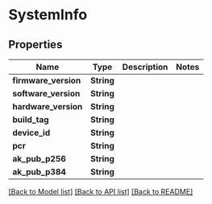 # SystemInfo

## Properties

Name | Type | Description | Notes
------------ | ------------- | ------------- | -------------
**firmware_version** | **String** |  | 
**software_version** | **String** |  | 
**hardware_version** | **String** |  | 
**build_tag** | **String** |  | 
**device_id** | **String** |  | 
**pcr** | **String** |  | 
**ak_pub_p256** | **String** |  | 
**ak_pub_p384** | **String** |  | 

[[Back to Model list]](../README.md#documentation-for-models) [[Back to API list]](../README.md#documentation-for-api-endpoints) [[Back to README]](../README.md)


